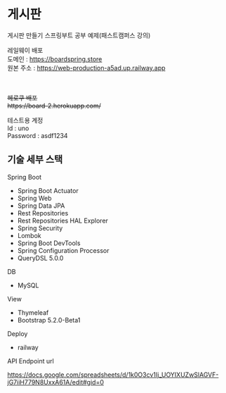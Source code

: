 # 게시판

게시판 만들기 스프링부트 공부 예제(패스트캠퍼스 강의)

레일웨이 배포<br>
도메인 : https://boardspring.store<br>
원본 주소 : https://web-production-a5ad.up.railway.app <br>

<br>
<strike><br>
헤로쿠 배포<br>
https://board-2.herokuapp.com/</strike>

테스트용 계정 <br>
Id : uno <br>
Password : asdf1234

## 기술 세부 스택

Spring Boot

* Spring Boot Actuator
* Spring Web
* Spring Data JPA
* Rest Repositories
* Rest Repositories HAL Explorer
* Spring Security
* Lombok
* Spring Boot DevTools
* Spring Configuration Processor
* QueryDSL 5.0.0


DB

* MySQL 


View

* Thymeleaf
* Bootstrap 5.2.0-Beta1

Deploy

* railway

API Endpoint url

https://docs.google.com/spreadsheets/d/1k0O3cv1Ij_UOYIXUZwSlAGVF-jG7iiH779N8UxxA61A/edit#gid=0
